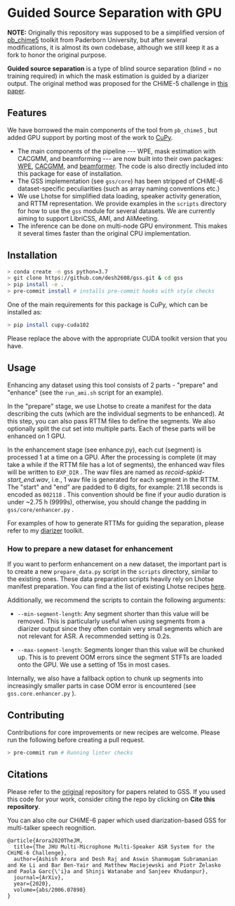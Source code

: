 # Guided Source Separation with GPU

**NOTE:** Originally this repository was supposed to be a simplified version of [pb_chime5](https://github.com/fgnt/pb_chime5/tree/master/pb_chime5) toolkit from Paderborn University, but after several modifications, 
it is almost its own codebase, although we still keep it as a fork to honor the original purpose.

**Guided source separation** is a type of blind source separation (blind = no training required)
in which the mask estimation is guided by a diarizer output. The original method was proposed
for the CHiME-5 challenge in [this paper](http://spandh.dcs.shef.ac.uk/chime_workshop/papers/CHiME_2018_paper_boeddecker.pdf).

## Features

We have borrowed the main components of the tool from `pb_chime5` , but added GPU support by 
porting most of the work to [CuPy](https://github.com/cupy/cupy).

* The main components of the pipeline --- WPE, mask estimation with CACGMM, and beamforming --- are now
built into their own packages: [WPE](https://github.com/desh2608/wpe), [CACGMM](https://github.com/desh2608/cacgmm), and [beamformer](https://github.com/desh2608/beamformer). The code is also
directly included into this package for ease of installation.
* The GSS implementation (see `gss/core`) has been stripped of CHiME-6 dataset-specific peculiarities
(such as array naming conventions etc.)
* We use Lhotse for simplified data loading, speaker activity generation, and RTTM representation. We provide
examples in the `scripts` directory for how to use the `gss` module for several datasets. We
are currently aiming to support LibriCSS, AMI, and AliMeeting.
* The inference can be done on multi-node GPU environment. This makes it several times faster than the 
original CPU implementation.

## Installation

```bash
> conda create -n gss python=3.7
> git clone https://github.com/desh2608/gss.git & cd gss
> pip install -e .
> pre-commit install # installs pre-commit hooks with style checks
```

One of the main requirements for this package is CuPy, which can be installed as:

```bash
> pip install cupy-cuda102
```

Please replace the above with the appropriate CUDA toolkit version that you have.

## Usage

Enhancing any dataset using this tool consists of 2 parts - "prepare" and "enhance" (see
the `run_ami.sh` script for an example).

In the "prepare" stage, we use Lhotse to create a manifest for the data describing the
cuts (which are the individual segments to be enhanced). At this step, you can also pass
RTTM files to define the segments. We also optionally split the cut set into multiple parts. 
Each of these parts will be enhanced on 1 GPU.

In the enhancement stage (see enhance.py), each cut (segment) is processed 1 at a time on
a GPU. After the processing is complete (it may take a while if the RTTM file has a lot of segments), 
the enhanced wav files will be written to `EXP_DIR` . The wav files are named
as *recoid-spkid-start_end.wav*, i.e., 1 wav file is generated for each segment in the RTTM.
The "start" and "end" are padded to 6 digits, for example: 21.18 seconds is encoded as
`002118` . This convention should be fine if your audio duration is under ~2.75 h (9999s), 
otherwise, you should change the padding in `gss/core/enhancer.py` .

For examples of how to generate RTTMs for guiding the separation, please refer to my
[diarizer](https://github.com/desh2608/diarizer) toolkit.

### How to prepare a new dataset for enhancement

If you want to perform enhancement on a new dataset, the important part is to create a
new `prepare_data.py` script in the `scripts` directory, similar to the existing ones.
These data preparation scripts heavily rely on Lhotse manifest preparation. You can find
a the list of existing Lhotse recipes [here](https://lhotse.readthedocs.io/en/latest/corpus.html#standard-data-preparation-recipes).

Additionally, we recommend the scripts to contain the following arguments:

* `--min-segment-length`: Any segment shorter than this value will be removed. This is 
particularly useful when using segments from a diarizer output since they often contain
very small segments which are not relevant for ASR. A recommended setting is 0.2s.

* `--max-segment-length`: Segments longer than this value will be chunked up. This is 
to prevent OOM errors since the segment STFTs are loaded onto the GPU. We use a setting
of 15s in most cases.

Internally, we also have a fallback option to chunk up segments into increasingly smaller
parts in case OOM error is encountered (see `gss.core.enhancer.py` ).

## Contributing

Contributions for core improvements or new recipes are welcome. Please run the following
before creating a pull request.

```bash
> pre-commit run # Running linter checks
```

## Citations

Please refer to the [original](https://github.com/fgnt/pb_chime5) repository for papers
related to GSS. If you used this code for your work, consider citing the repo by clicking on
**Cite this repository**.

You can also cite our CHiME-6 paper which used diarization-based GSS for multi-talker speech reognition.

```
@article{Arora2020TheJM,
  title={The JHU Multi-Microphone Multi-Speaker ASR System for the CHiME-6 Challenge},
  author={Ashish Arora and Desh Raj and Aswin Shanmugam Subramanian and Ke Li and Bar Ben-Yair and Matthew Maciejewski and Piotr Żelasko and Paola Garc{\'i}a and Shinji Watanabe and Sanjeev Khudanpur},
  journal={ArXiv},
  year={2020},
  volume={abs/2006.07898}
}
```

